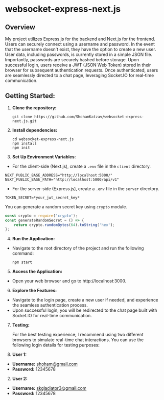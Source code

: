 # websocket-express-next.js

## Overview

My project utilizes Express.js for the backend and Next.js for the frontend.
Users can securely connect using a username and password.
In the event that the username doesn't exist, they have the option to create a new user.
User data, including passwords, is currently stored in a simple JSON file. Importantly, passwords are securely hashed before storage.
Upon successful login, users receive a JWT (JSON Web Token) stored in their browser for subsequent authentication requests.
Once authenticated, users are seamlessly directed to a chat page, leveraging Socket.IO for real-time communication.

## Getting Started:

1. **Clone the repository:**

   ```
   git clone https://github.com/ShohamKatzav/websocket-express-next.js.git
   ```

2. **Install dependencies:**
    ```
    cd websocket-express-next.js
    npm install
    npm init
    ```
3. **Set Up Environment Variables:**

* For the client-side (Next.js), create a `.env` file in the `client` directory.

```env
NEXT_PUBLIC_BASE_ADDRESS="http://localhost:5000/"
NEXT_PUBLIC_BASE_PATH="http://localhost:5000/api/v1"
```

* For the server-side (Express.js), create a `.env` file in the `server` directory.

```env
TOKEN_SECRET=*your_jwt_secret_key*
```

You can generate a random secret key using `crypto` module.

```javascript
const crypto = require('crypto');
const generateRandomSecret = () => {
    return crypto.randomBytes(64).toString('hex');
};
```

4. **Run the Application:**

* Navigate to the root directory of the project and run the following command:
  ```
  npm start
  ```
5. **Access the Application:**

* Open your web browser and go to http://localhost:3000.

6. **Explore the Features:**

* Navigate to the login page, create a new user if needed, and experience the seamless authentication process.
* Upon successful login, you will be redirected to the chat page built with Socket.IO for real-time communication.

7. **Testing:**

   For the best testing experience, I recommend using two different browsers to simulate real-time chat interactions.
   You can use the following login details for testing purposes:

1. **User 1:**
* **Username:** shoham@gmail.com
* **Password:** 12345678
2. **User 2:**
* **Username:** skgladiator3@gmail.com
* **Password:** 12345678
